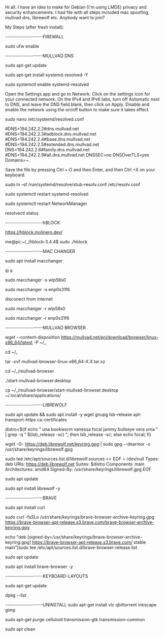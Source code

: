  Hi all. I have an idea to make for Debian (I'm using LMDE) privacy and security enhancements. I had file with all steps included mac spoofing, mullvad dns, librewolf etc. Anybody want to join?

 My Steps (after fresh install):

 -------------------FIREWALL

sudo ufw enable

-------------------MULLVAD DNS

sudo apt-get update

sudo apt-get install systemd-resolved -Y

sudo systemctl enable systemd-resolved

Open the Settings app and go to Network. Click on the settings icon for your connected network. On the IPv4 and IPv6 tabs, turn off Automatic next to DNS, and leave the DNS field blank, then click on Apply.  Disable and enable the network using the on/off button to make sure it takes effect.

sudo nano /etc/systemd/resolved.conf

#DNS=194.242.2.2#dns.mullvad.net
#DNS=194.242.2.3#adblock.dns.mullvad.net
#DNS=194.242.2.4#base.dns.mullvad.net
#DNS=194.242.2.5#extended.dns.mullvad.net
DNS=194.242.2.6#family.dns.mullvad.net
#DNS=194.242.2.9#all.dns.mullvad.net
DNSSEC=no
DNSOverTLS=yes
Domains=~.

Save the file by pressing Ctrl + O and then Enter, and then Ctrl +X on your keyboard.

sudo ln -sf /run/systemd/resolve/stub-resolv.conf /etc/resolv.conf

sudo systemctl restart systemd-resolved

sudo systemctl restart NetworkManager

resolvectl status

-------------------hBLOCK

https://hblock.molinero.dev/

me@pc:~/_/hblock-3.4.4$ sudo ./hblock

-------------------MAC CHANGER

sudo apt install macchanger

ip a

sudo macchanger -s wlp58s0

sudo macchanger -s enp0s31f6

disconect from internet

sudo macchanger -r wlp58s0

sudo macchanger -r enp0s31f6

-------------------MULLVAD BROWSER

wget --content-disposition https://mullvad.net/en/download/browser/linux-x86_64/latest -P ~/_

cd ~/_

tar -xvf mullvad-browser-linux-x86_64-X.X.tar.xz

cd ~/_/mullvad-browser

./start-mullvad-browser.desktop

cp ~/_/mullvad-browser/start-mullvad-browser.desktop ~/.local/share/applications/

-------------------LIBREWOLF

sudo apt update && sudo apt install -y wget gnupg lsb-release apt-transport-https ca-certificates

distro=$(if echo " una bookworm vanessa focal jammy bullseye vera uma " | grep -q " $(lsb_release -sc) "; then lsb_release -sc; else echo focal; fi)

wget -O- https://deb.librewolf.net/keyring.gpg | sudo gpg --dearmor -o /usr/share/keyrings/librewolf.gpg

sudo tee /etc/apt/sources.list.d/librewolf.sources << EOF > /dev/null
Types: deb
URIs: https://deb.librewolf.net
Suites: $distro
Components: main
Architectures: amd64
Signed-By: /usr/share/keyrings/librewolf.gpg
EOF

sudo apt update

sudo apt install librewolf -y

-------------------BRAVE

sudo apt install curl

sudo curl -fsSLo /usr/share/keyrings/brave-browser-archive-keyring.gpg https://brave-browser-apt-release.s3.brave.com/brave-browser-archive-keyring.gpg

echo "deb [signed-by=/usr/share/keyrings/brave-browser-archive-keyring.gpg] https://brave-browser-apt-release.s3.brave.com/ stable main"|sudo tee /etc/apt/sources.list.d/brave-browser-release.list

sudo apt update

sudo apt install brave-browser -y

-------------------KEYBOARD-LAYOUTS

sudo apt-get update

dpkg --list

-------------------UNINSTALL
sudo apt-get install vlc qbittorrent inkscape gimp

sudo apt-get purge celluloid transmission-gtk transmission-common

sudo apt clean
